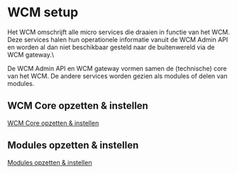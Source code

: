 # WCM setup

Het WCM omschrijft alle micro services die draaien in functie van het WCM.\
Deze services halen hun operationele informatie vanuit de WCM Admin API en worden al dan niet beschikbaar gesteld naar de buitenwereld via de WCM gateway.\

De WCM Admin API en WCM gateway vormen samen de (technische) core van het WCM.
De andere services worden gezien als modules of delen van modules.

## WCM Core opzetten & instellen
[WCM Core opzetten & instellen](/modules/content/setup/wcm/core.md)

## Modules opzetten & instellen
[Modules opzetten & instellen](/modules/content/setup/wcm/modules.md)
